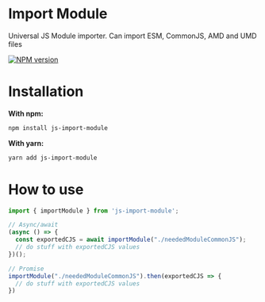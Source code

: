 # Import Module

Universal JS Module importer. Can import ESM, CommonJS, AMD and UMD files

[![NPM version](https://img.shields.io/npm/v/js-import-module.svg)](https://www.npmjs.com/package/js-import-module)

# Installation
__With npm:__

```bash
npm install js-import-module
```

__With yarn:__
```bash
yarn add js-import-module
```

# How to use

```js
import { importModule } from 'js-import-module';

// Async/await
(async () => {
  const exportedCJS = await importModule("./neededModuleCommonJS");
  // do stuff with exportedCJS values
})();

// Promise
importModule("./neededModuleCommonJS").then(exportedCJS => {
  // do stuff with exportedCJS values
})
```